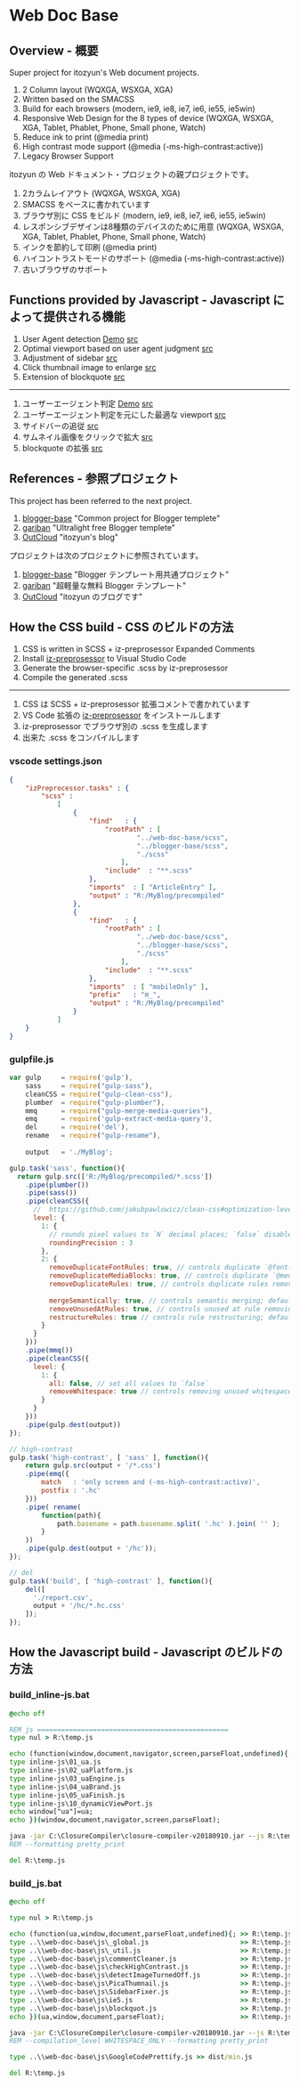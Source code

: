 # Web Doc Base

## Overview - 概要

Super project for itozyun's Web document projects.

1. 2 Column layout (WQXGA, WSXGA, XGA)
2. Written based on the SMACSS
3. Build for each browsers (modern, ie9, ie8, ie7, ie6, ie55, ie5win)
4. Responsive Web Design for the 8 types of device (WQXGA, WSXGA, XGA, Tablet, Phablet, Phone, Small phone, Watch)
5. Reduce ink to print (@media print)
6. High contrast mode support (@media (-ms-high-contrast:active))
7. Legacy Browser Support

itozyun の Web ドキュメント・プロジェクトの親プロジェクトです。

1. 2カラムレイアウト (WQXGA, WSXGA, XGA)
2. SMACSS をベースに書かれています
3. ブラウザ別に CSS をビルド (modern, ie9, ie8, ie7, ie6, ie55, ie5win)
4. レスポンシブデザインは8種類のデバイスのために用意 (WQXGA, WSXGA, XGA, Tablet, Phablet, Phone, Small phone, Watch)
5. インクを節約して印刷 (@media print)
6. ハイコントラストモードのサポート (@media (-ms-high-contrast:active))
7. 古いブラウザのサポート

## Functions provided by Javascript - Javascript によって提供される機能

1. User Agent detection [Demo](https://itozyun.github.io/web-doc-base/ua.html) [src](https://github.com/itozyun/web-doc-base/blob/master/inline-js/01_useragent.js)
2. Optimal viewport based on user agent judgment [src](https://github.com/itozyun/web-doc-base/blob/master/inline-js/02_dynamicViewPort.js)
3. Adjustment of sidebar [src](https://github.com/itozyun/web-doc-base/blob/master/js/SidebarFixer.js)
4. Click thumbnail image to enlarge [src](https://github.com/itozyun/web-doc-base/blob/master/js/PicaThumnail.js)
5. Extension of blockquote [src](https://github.com/itozyun/web-doc-base/blob/master/js/blockquot.js)

---

1. ユーザーエージェント判定 [Demo](https://itozyun.github.io/web-doc-base/ua.html) [src](https://github.com/itozyun/web-doc-base/blob/master/inline-js/01_useragent.js)
2. ユーザーエージェント判定を元にした最適な viewport [src](https://github.com/itozyun/web-doc-base/blob/master/inline-js/02_dynamicViewPort.js)
3. サイドバーの追従 [src](https://github.com/itozyun/web-doc-base/blob/master/js/SidebarFixer.js)
4. サムネイル画像をクリックで拡大 [src](https://github.com/itozyun/web-doc-base/blob/master/js/PicaThumnail.js)
5. blockquote の拡張 [src](https://github.com/itozyun/web-doc-base/blob/master/js/blockquot.js)

## References - 参照プロジェクト

This project has been referred to the next project.

1. [blogger-base](https://github.com/itozyun/blogger-base) "Common project for Blogger templete"
2. [gariban](https://github.com/itozyun/gariban) "Ultralight free Blogger templete"
3. [OutCloud](http://outcloud.blogspot.com/) "itozyun's blog"

プロジェクトは次のプロジェクトに参照されています。

1. [blogger-base](https://github.com/itozyun/blogger-base) "Blogger テンプレート用共通プロジェクト"
2. [gariban](https://github.com/itozyun/gariban) "超軽量な無料 Blogger テンプレート"
3. [OutCloud](http://outcloud.blogspot.com/) "itozyun のブログです"

## How the CSS build - CSS のビルドの方法

1. CSS is written in SCSS + iz-preprosessor Expanded Comments
2. Install [iz-preprosessor](https://marketplace.visualstudio.com/items?itemName=itozyun.iz-preprocessor) to Visual Studio Code
3. Generate the browser-specific .scss by iz-preprosessor
4. Compile the generated .scss

---

1. CSS は SCSS + iz-preprosessor 拡張コメントで書かれています
2. VS Code 拡張の [iz-preprosessor](https://marketplace.visualstudio.com/items?itemName=itozyun.iz-preprocessor) をインストールします
3. iz-preprosessor でブラウザ別の .scss を生成します
4. 出来た .scss をコンパイルします

### vscode settings.json

~~~json
{
    "izPreprocessor.tasks" : {
        "scss" :
            [
                {
                    "find"   : {
                        "rootPath" : [
                                "../web-doc-base/scss",
                                "../blogger-base/scss",
                                "./scss"
                            ],
                        "include"  : "**.scss"
                    },
                    "imports"  : [ "ArticleEntry" ],
                    "output" : "R:/MyBlog/precompiled"
                },
                {
                    "find"   : {
                        "rootPath" : [
                                "../web-doc-base/scss",
                                "../blogger-base/scss",
                                "./scss"
                            ],
                        "include"  : "**.scss"
                    },
                    "imports"  : [ "mobileOnly" ],
                    "prefix"   : "m_",
                    "output" : "R:/MyBlog/precompiled"
                }
            ]
    }
}
~~~

### gulpfile.js

~~~js
var gulp     = require('gulp'),
    sass     = require("gulp-sass"),
    cleanCSS = require("gulp-clean-css"),
    plumber  = require("gulp-plumber"),
    mmq      = require("gulp-merge-media-queries"),
    emq      = require('gulp-extract-media-query'),
    del      = require('del'),
    rename   = require("gulp-rename"),
    
    output   = './MyBlog';

gulp.task('sass', function(){
  return gulp.src(['R:/MyBlog/precompiled/*.scss'])
    .pipe(plumber())
    .pipe(sass())
    .pipe(cleanCSS({
      //  https://github.com/jakubpawlowicz/clean-css#optimization-levels
      level: {
        1: {
          // rounds pixel values to `N` decimal places; `false` disables rounding; defaults to `false`
          roundingPrecision : 3
        },
        2: {
          removeDuplicateFontRules: true, // controls duplicate `@font-face` removing; defaults to true
          removeDuplicateMediaBlocks: true, // controls duplicate `@media` removing; defaults to true
          removeDuplicateRules: true, // controls duplicate rules removing; defaults to true
          
          mergeSemantically: true, // controls semantic merging; defaults to false
          removeUnusedAtRules: true, // controls unused at rule removing; defaults to false (available since 4.1.0)
          restructureRules: true // controls rule restructuring; defaults to false
        }
      }
    }))
    .pipe(mmq())
    .pipe(cleanCSS({ 
      level: {
        1: {
          all: false, // set all values to `false`
          removeWhitespace: true // controls removing unused whitespace; defaults to `true`
        }
      }
    }))
    .pipe(gulp.dest(output))
});

// high-contrast
gulp.task('high-contrast', [ 'sass' ], function(){
    return gulp.src(output + '/*.css')
    .pipe(emq({
        match   : 'only screen and (-ms-high-contrast:active)',
        postfix : '.hc'
    }))
    .pipe( rename(
        function(path){
            path.basename = path.basename.split( '.hc' ).join( '' );
        }
    ))
    .pipe(gulp.dest(output + '/hc'));
});

// del
gulp.task('build', [ 'high-contrast' ], function(){
    del([
      './report.csv',
      output + '/hc/*.hc.css'
    ]);
});
~~~

## How the Javascript build - Javascript のビルドの方法

### build_inline-js.bat

~~~bat
@echo off

REM js ================================================
type nul > R:\temp.js

echo (function(window,document,navigator,screen,parseFloat,undefined){; >> R:\temp.js
type inline-js\01_ua.js                                                 >> R:\temp.js
type inline-js\02_uaPlatform.js                                         >> R:\temp.js
type inline-js\03_uaEngine.js                                           >> R:\temp.js
type inline-js\04_uaBrand.js                                            >> R:\temp.js
type inline-js\05_uaFinish.js                                           >> R:\temp.js
type inline-js\10_dynamicViewPort.js                                    >> R:\temp.js
echo window["ua"]=ua;                                                   >> R:\temp.js
echo })(window,document,navigator,screen,parseFloat);                   >> R:\temp.js

java -jar C:\ClosureCompiler\closure-compiler-v20180910.jar --js R:\temp.js --js_output_file dist/ua.min.js --language_in ECMASCRIPT3 --language_out ECMASCRIPT3 --externs inline-js/__externs.js --compilation_level ADVANCED
REM --formatting pretty_print

del R:\temp.js
~~~

### build_js.bat

~~~bat
@echo off

type nul > R:\temp.js

echo (function(ua,window,document,parseFloat,undefined){; >> R:\temp.js
type ..\\web-doc-base\js\_global.js                       >> R:\temp.js
type ..\\web-doc-base\js\_util.js                         >> R:\temp.js
type ..\\web-doc-base\js\commentCleaner.js                >> R:\temp.js
type ..\\web-doc-base\js\checkHighContrast.js             >> R:\temp.js
type ..\\web-doc-base\js\detectImageTurnedOff.js          >> R:\temp.js
type ..\\web-doc-base\js\PicaThumnail.js                  >> R:\temp.js
type ..\\web-doc-base\js\SidebarFixer.js                  >> R:\temp.js
type ..\\web-doc-base\js\ie5.js                           >> R:\temp.js
type ..\\web-doc-base\js\blockquot.js                     >> R:\temp.js
echo })(ua,window,document,parseFloat);                   >> R:\temp.js

java -jar C:\ClosureCompiler\closure-compiler-v20180910.jar --js R:\temp.js --js_output_file dist/min.js --language_in ECMASCRIPT3 --language_out ECMASCRIPT3 --externs ../web-doc-base/js/__externs.js --compilation_level ADVANCED
REM --compilation_level WHITESPACE_ONLY --formatting pretty_print

type ..\\web-doc-base\js\GoogleCodePrettify.js >> dist/min.js

del R:\temp.js
~~~